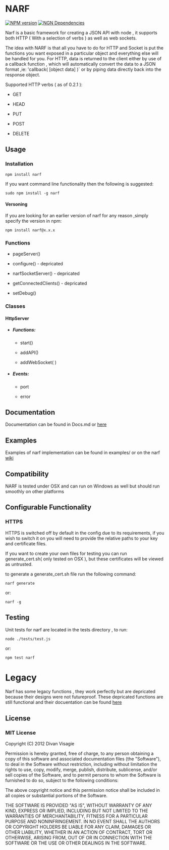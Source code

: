 NARF 
====

[![NPM version](https://badge.fury.io/js/narf.png)](http://badge.fury.io/js/narf)
[![NGN Dependencies](https://david-dm.org/divanvisagie/narf.png)](https://david-dm.org/divanvisagie/narf)


Narf is a basic framework for creating a JSON API with node , it supports both HTTP ( With a selection of verbs ) as well as web sockets.

The idea with NARF is that all you have to do for HTTP and Socket is put the functions you want exposed in a particular object and everything else will be handled for you. For HTTP, data is returned to the client either by use of a callback function , which will automatically convert the data to a JSON format ,ie: 'callback( [object data] )` or by piping data directly back into the response object.

Supported HTTP verbs ( as of 0.2.1 ):

* GET

* HEAD

* PUT

* POST

* DELETE

## Usage

### Installation 

    npm install narf

If you want command line functionality then the following is suggested:

	sudo npm install -g narf
	
#### Versoning

If you are looking for an earlier version of narf for any reason ,simply specify the version in npm: 

	npm install narf@x.x.x

### Functions

* pageServer()

* configure()				-	depricated

* narfSocketServer()		-	depricated

* getConnectedClients()		- 	depricated

* setDebug()
	
### Classes

#### HttpServer

* ##### Functions:  

    * start()

    * addAPI()

    * addWebSocket( )

* ##### Events:

    * port 

    * error

## Documentation

Documentation can be found in Docs.md or [here](http://divanvisagie.github.com/NARF/)
## Examples

Examples of narf implementation can be found in examples/ or on the narf [wiki](https://github.com/divanvisagie/NARF/wiki/Usage-Examples)

## Compatibility

NARF is  tested under OSX and can run on Windows as well but should run smoothly on other platforms

## Configurable Functionality

### HTTPS

HTTPS is switched off by default in the config due to its requirements, if you wish to switch it on you will need to provide the relative paths to your key and certificate files.

If you want to create your own files for testing you can run generate_cert.sh( only tested on OSX ), but these certificates will be viewed as untrusted.

to generate a generate_cert.sh file run the following command:

	narf generate
or:

    narf -g

## Testing

Unit tests for narf are located in the tests directory , to run:

	node ./tests/test.js 

or:

	npm test narf

Legacy
======

Narf has some legacy functions , they work perfectly but are depricated because their designs were not futureproof. These depricated functions are still functional and their docuentation can be found [here](https://github.com/divanvisagie/NARF/wiki/Legacy)

## License 

### MIT License

Copyright (C) 2012 Divan Visagie

Permission is hereby granted, free of charge, to any person obtaining a copy of this software and associated documentation files (the "Software"), to deal in the Software without restriction, including without limitation the rights to use, copy, modify, merge, publish, distribute, sublicense, and/or sell copies of the Software, and to permit persons to whom the Software is furnished to do so, subject to the following conditions:

The above copyright notice and this permission notice shall be included in all copies or substantial portions of the Software.

THE SOFTWARE IS PROVIDED "AS IS", WITHOUT WARRANTY OF ANY KIND, EXPRESS OR IMPLIED, INCLUDING BUT NOT LIMITED TO THE WARRANTIES OF MERCHANTABILITY, FITNESS FOR A PARTICULAR PURPOSE AND NONINFRINGEMENT. IN NO EVENT SHALL THE AUTHORS OR COPYRIGHT HOLDERS BE LIABLE FOR ANY CLAIM, DAMAGES OR OTHER LIABILITY, WHETHER IN AN ACTION OF CONTRACT, TORT OR OTHERWISE, ARISING FROM, OUT OF OR IN CONNECTION WITH THE SOFTWARE OR THE USE OR OTHER DEALINGS IN THE SOFTWARE.
